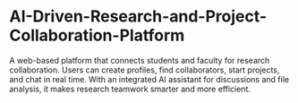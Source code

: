 # AI-Driven-Research-and-Project-Collaboration-Platform
A web-based platform that connects students and faculty for research collaboration. Users can create profiles, find collaborators, start projects, and chat in real time. With an integrated AI assistant for discussions and file analysis, it makes research teamwork smarter and more efficient.
